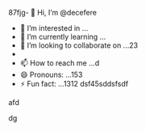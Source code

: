 87fjg- 👋 Hi, I’m @decefere
- 👀 I’m interested in ...
- 🌱 I’m currently learning ...
- 💞️ I’m looking to collaborate on ...23
- 
- 📫 How to reach me ...d
- 😄 Pronouns: ...153
- ⚡ Fun fact: ...1312
dsf45sddsfsdf
<!---455sdf
decefere/decefere is a ✨ special ✨ repository becausfdse its `RE45ADME.md` (this file) appears on your GitHub profile.
You can click the Preview link to take a look at your changes.
--->afd
dg
